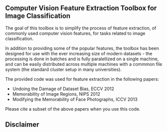 Computer Vision Feature Extraction Toolbox for Image Classification
-------------------------------------------------------------------

The goal of this toolbox is to simplify the process of feature extraction, of commonly used computer vision features, for tasks related to image classification. 

In addition to providing some of the popular features, the toolbox has been designed for use with the ever increasing size of modern datasets - the processing is done in batches and is fully paralellized on a single machine, and can be easily distributed across multiple machines with a commmon file system (the standard cluster setup in many universities).

The provided code was used for feature extraction in the following papers:
 - Undoing the Damage of Dataset Bias, ECCV 2012
 - Memorability of Image Regions, NIPS 2012
 - Modifying the Memorability of Face Photographs, ICCV 2013

Please cite a subset of the above papers when you use this code.

Disclaimer
----------

